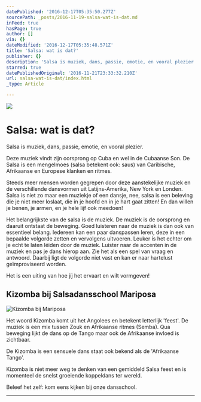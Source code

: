 ```yaml
---
datePublished: '2016-12-17T05:35:50.277Z'
sourcePath: _posts/2016-11-19-salsa-wat-is-dat.md
inFeed: true
hasPage: true
author: []
via: {}
dateModified: '2016-12-17T05:35:48.571Z'
title: 'Salsa: wat is dat?'
publisher: {}
description: 'Salsa is muziek, dans, passie, emotie, en vooral plezier.'
starred: true
datePublishedOriginal: '2016-11-21T23:33:32.210Z'
url: salsa-wat-is-dat/index.html
_type: Article

---
```

![](https://the-grid-user-content.s3-us-west-2.amazonaws.com/2cab9d5f-0e1a-4be6-b420-0715af2119d3.jpg)

# Salsa: wat is dat?

Salsa is muziek, dans, passie, emotie, en vooral plezier.

Deze muziek vindt zijn oorsprong op Cuba en wel in de Cubaanse Son. De Salsa is een mengelmoes (salsa betekent ook: saus) van Caribische, Afrikaanse en Europese klanken en ritmes.

Steeds meer mensen worden gegrepen door deze aanstekelijke muziek en de verschillende dansvormen uit Latijns-Amerika, New York en Londen. Salsa is niet zo maar een muziekje of een dansje, nee, salsa is een beleving die je niet meer loslaat, die in je hoofd en in je hart gaat zitten! En dan willen je benen, je armen, en je hele lijf ook meedoen!

Het belangrijkste van de salsa is de muziek. De muziek is de oorsprong en daaruit ontstaat de beweging. Goed luisteren naar de muziek is dan ook van essentieel belang. Iedereen kan een paar danspassen leren, deze in een bepaalde volgorde zetten en vervolgens uitvoeren. Leuker is het echter om je echt te laten léiden door de muziek. Luister naar de accenten in de muziek en pas je dans hierop aan. Zie het als een spel van vraag en antwoord. Daarbij ligt de volgorde niet vast en kan er naar hartelust geïmproviseerd worden.

Het is een uiting van hoe jíj het ervaart en wilt vormgeven!

## Kizomba bij Salsadansschool Mariposa
![Kizomba bij Mariposa](https://the-grid-user-content.s3-us-west-2.amazonaws.com/28e56b22-9de9-4dc8-9d4b-19ad227fd28e.jpg)

Het woord Kizomba komt uit het Angolees en betekent letterlijk 'feest'. De muziek is een mix tussen Zouk en Afrikaanse ritmes (Semba). Qua beweging lijkt de dans op de Tango maar ook de Afrikaanse invloed is zichtbaar.

De Kizomba is een sensuele dans staat ook bekend als de 'Afrikaanse Tango'.

Kizomba is niet meer weg te denken van een gemiddeld Salsa feest en is momenteel de snelst groeiende koppeldans ter wereld.

Beleef het zelf: kom eens kijken bij onze dansschool.

---